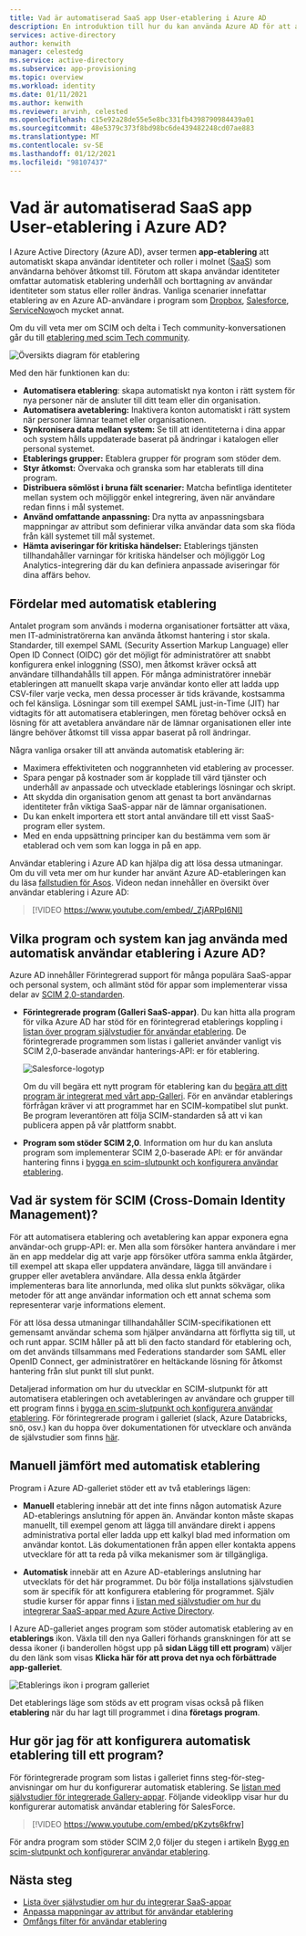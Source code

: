 ```yaml
---
title: Vad är automatiserad SaaS app User-etablering i Azure AD
description: En introduktion till hur du kan använda Azure AD för att automatiskt etablera, avetablera och kontinuerligt uppdatera användar konton över flera SaaS-program från tredje part.
services: active-directory
author: kenwith
manager: celestedg
ms.service: active-directory
ms.subservice: app-provisioning
ms.topic: overview
ms.workload: identity
ms.date: 01/11/2021
ms.author: kenwith
ms.reviewer: arvinh, celested
ms.openlocfilehash: c15e92a28de55e5e8bc331fb4398790984439a01
ms.sourcegitcommit: 48e5379c373f8bd98bc6de439482248cd07ae883
ms.translationtype: MT
ms.contentlocale: sv-SE
ms.lasthandoff: 01/12/2021
ms.locfileid: "98107437"
---
```

# <a name="what-is-automated-saas-app-user-provisioning-in-azure-ad"></a>Vad är automatiserad SaaS app User-etablering i Azure AD?

I Azure Active Directory (Azure AD), avser termen **app-etablering** att automatiskt skapa användar identiteter och roller i molnet ([SaaS](https://azure.microsoft.com/overview/what-is-saas/)) som användarna behöver åtkomst till. Förutom att skapa användar identiteter omfattar automatisk etablering underhåll och borttagning av användar identiteter som status eller roller ändras. Vanliga scenarier innefattar etablering av en Azure AD-användare i program som [Dropbox](../saas-apps/dropboxforbusiness-provisioning-tutorial.md), [Salesforce](../saas-apps/salesforce-provisioning-tutorial.md), [ServiceNow](../saas-apps/servicenow-provisioning-tutorial.md)och mycket annat.

Om du vill veta mer om SCIM och delta i Tech community-konversationen går du till [etablering med scim Tech community](https://aka.ms/scimoverview).

![Översikts diagram för etablering](./media/user-provisioning/provisioning-overview.png)

Med den här funktionen kan du:

- **Automatisera etablering**: skapa automatiskt nya konton i rätt system för nya personer när de ansluter till ditt team eller din organisation.
- **Automatisera avetablering:** Inaktivera konton automatiskt i rätt system när personer lämnar teamet eller organisationen.
- **Synkronisera data mellan system:** Se till att identiteterna i dina appar och system hålls uppdaterade baserat på ändringar i katalogen eller personal systemet.
- **Etablerings grupper:** Etablera grupper för program som stöder dem.
- **Styr åtkomst:** Övervaka och granska som har etablerats till dina program.
- **Distribuera sömlöst i bruna fält scenarier:** Matcha befintliga identiteter mellan system och möjliggör enkel integrering, även när användare redan finns i mål systemet.
- **Använd omfattande anpassning:** Dra nytta av anpassningsbara mappningar av attribut som definierar vilka användar data som ska flöda från käll systemet till mål systemet.
- **Hämta aviseringar för kritiska händelser:** Etablerings tjänsten tillhandahåller varningar för kritiska händelser och möjliggör Log Analytics-integrering där du kan definiera anpassade aviseringar för dina affärs behov.

## <a name="benefits-of-automatic-provisioning"></a>Fördelar med automatisk etablering

Antalet program som används i moderna organisationer fortsätter att växa, men IT-administratörerna kan använda åtkomst hantering i stor skala. Standarder, till exempel SAML (Security Assertion Markup Language) eller Open ID Connect (OIDC) gör det möjligt för administratörer att snabbt konfigurera enkel inloggning (SSO), men åtkomst kräver också att användare tillhandahålls till appen. För många administratörer innebär etableringen att manuellt skapa varje användar konto eller att ladda upp CSV-filer varje vecka, men dessa processer är tids krävande, kostsamma och fel känsliga. Lösningar som till exempel SAML just-in-Time (JIT) har vidtagits för att automatisera etableringen, men företag behöver också en lösning för att avetablera användare när de lämnar organisationen eller inte längre behöver åtkomst till vissa appar baserat på roll ändringar.

Några vanliga orsaker till att använda automatisk etablering är:

- Maximera effektiviteten och noggrannheten vid etablering av processer.
- Spara pengar på kostnader som är kopplade till värd tjänster och underhåll av anpassade och utvecklade etablerings lösningar och skript.
- Att skydda din organisation genom att genast ta bort användarnas identiteter från viktiga SaaS-appar när de lämnar organisationen.
- Du kan enkelt importera ett stort antal användare till ett visst SaaS-program eller system.
- Med en enda uppsättning principer kan du bestämma vem som är etablerad och vem som kan logga in på en app.

Användar etablering i Azure AD kan hjälpa dig att lösa dessa utmaningar. Om du vill veta mer om hur kunder har använt Azure AD-etableringen kan du läsa [fallstudien för Asos](https://aka.ms/asoscasestudy). Videon nedan innehåller en översikt över användar etablering i Azure AD:

> [!VIDEO https://www.youtube.com/embed/_ZjARPpI6NI]

## <a name="what-applications-and-systems-can-i-use-with-azure-ad-automatic-user-provisioning"></a>Vilka program och system kan jag använda med automatisk användar etablering i Azure AD?

Azure AD innehåller Förintegrerad support för många populära SaaS-appar och personal system, och allmänt stöd för appar som implementerar vissa delar av [SCIM 2,0-standarden](https://techcommunity.microsoft.com/t5/Identity-Standards-Blog/Provisioning-with-SCIM-getting-started/ba-p/880010).

* **Förintegrerade program (Galleri SaaS-appar)**. Du kan hitta alla program för vilka Azure AD har stöd för en förintegrerad etablerings koppling i [listan över program självstudier för användar etablering](../saas-apps/tutorial-list.md). De förintegrerade programmen som listas i galleriet använder vanligt vis SCIM 2,0-baserade användar hanterings-API: er för etablering. 

   ![Salesforce-logotyp](./media/user-provisioning/gallery-app-logos.png)

   Om du vill begära ett nytt program för etablering kan du [begära att ditt program är integrerat med vårt app-Galleri](../develop/v2-howto-app-gallery-listing.md). För en användar etablerings förfrågan kräver vi att programmet har en SCIM-kompatibel slut punkt. Be program leverantören att följa SCIM-standarden så att vi kan publicera appen på vår plattform snabbt.

* **Program som stöder SCIM 2,0**. Information om hur du kan ansluta program som implementerar SCIM 2,0-baserade API: er för användar hantering finns i [bygga en scim-slutpunkt och konfigurera användar etablering](use-scim-to-provision-users-and-groups.md).

## <a name="what-is-system-for-cross-domain-identity-management-scim"></a>Vad är system för SCIM (Cross-Domain Identity Management)?

För att automatisera etablering och avetablering kan appar exponera egna användar-och grupp-API: er. Men alla som försöker hantera användare i mer än en app meddelar dig att varje app försöker utföra samma enkla åtgärder, till exempel att skapa eller uppdatera användare, lägga till användare i grupper eller avetablera användare. Alla dessa enkla åtgärder implementeras bara lite annorlunda, med olika slut punkts sökvägar, olika metoder för att ange användar information och ett annat schema som representerar varje informations element.

För att lösa dessa utmaningar tillhandahåller SCIM-specifikationen ett gemensamt användar schema som hjälper användarna att förflytta sig till, ut och runt appar. SCIM håller på att bli den facto standard för etablering och, om det används tillsammans med Federations standarder som SAML eller OpenID Connect, ger administratörer en heltäckande lösning för åtkomst hantering från slut punkt till slut punkt.

Detaljerad information om hur du utvecklar en SCIM-slutpunkt för att automatisera etableringen och avetableringen av användare och grupper till ett program finns i [bygga en scim-slutpunkt och konfigurera användar etablering](use-scim-to-provision-users-and-groups.md). För förintegrerade program i galleriet (slack, Azure Databricks, snö, osv.) kan du hoppa över dokumentationen för utvecklare och använda de självstudier som finns [här](../saas-apps/tutorial-list.md).

## <a name="manual-vs-automatic-provisioning"></a>Manuell jämfört med automatisk etablering

Program i Azure AD-galleriet stöder ett av två etablerings lägen:

* **Manuell** etablering innebär att det inte finns någon automatisk Azure AD-etablerings anslutning för appen än. Användar konton måste skapas manuellt, till exempel genom att lägga till användare direkt i appens administrativa portal eller ladda upp ett kalkyl blad med information om användar kontot. Läs dokumentationen från appen eller kontakta appens utvecklare för att ta reda på vilka mekanismer som är tillgängliga.

* **Automatisk** innebär att en Azure AD-etablerings anslutning har utvecklats för det här programmet. Du bör följa installations självstudien som är specifik för att konfigurera etablering för programmet. Själv studie kurser för appar finns i [listan med självstudier om hur du integrerar SaaS-appar med Azure Active Directory](../saas-apps/tutorial-list.md).

I Azure AD-galleriet anges program som stöder automatisk etablering av en **etablerings** ikon. Växla till den nya Galleri förhands granskningen för att se dessa ikoner (i banderollen högst upp på **sidan Lägg till ett program**) väljer du den länk som visas **Klicka här för att prova det nya och förbättrade app-galleriet**.

![Etablerings ikon i program galleriet](./media/user-provisioning/browse-gallery.png)

Det etablerings läge som stöds av ett program visas också på fliken **etablering** när du har lagt till programmet i dina **företags program**.

## <a name="how-do-i-set-up-automatic-provisioning-to-an-application"></a>Hur gör jag för att konfigurera automatisk etablering till ett program?

För förintegrerade program som listas i galleriet finns steg-för-steg-anvisningar om hur du konfigurerar automatisk etablering. Se [listan med självstudier för integrerade Gallery-appar](../saas-apps/tutorial-list.md). Följande videoklipp visar hur du konfigurerar automatisk användar etablering för SalesForce.

> [!VIDEO https://www.youtube.com/embed/pKzyts6kfrw]

För andra program som stöder SCIM 2,0 följer du stegen i artikeln [Bygg en scim-slutpunkt och konfigurerar användar etablering](use-scim-to-provision-users-and-groups.md).


## <a name="next-steps"></a>Nästa steg

- [Lista över självstudier om hur du integrerar SaaS-appar](../saas-apps/tutorial-list.md)
- [Anpassa mappningar av attribut för användar etablering](customize-application-attributes.md)
- [Omfångs filter för användar etablering](define-conditional-rules-for-provisioning-user-accounts.md)
